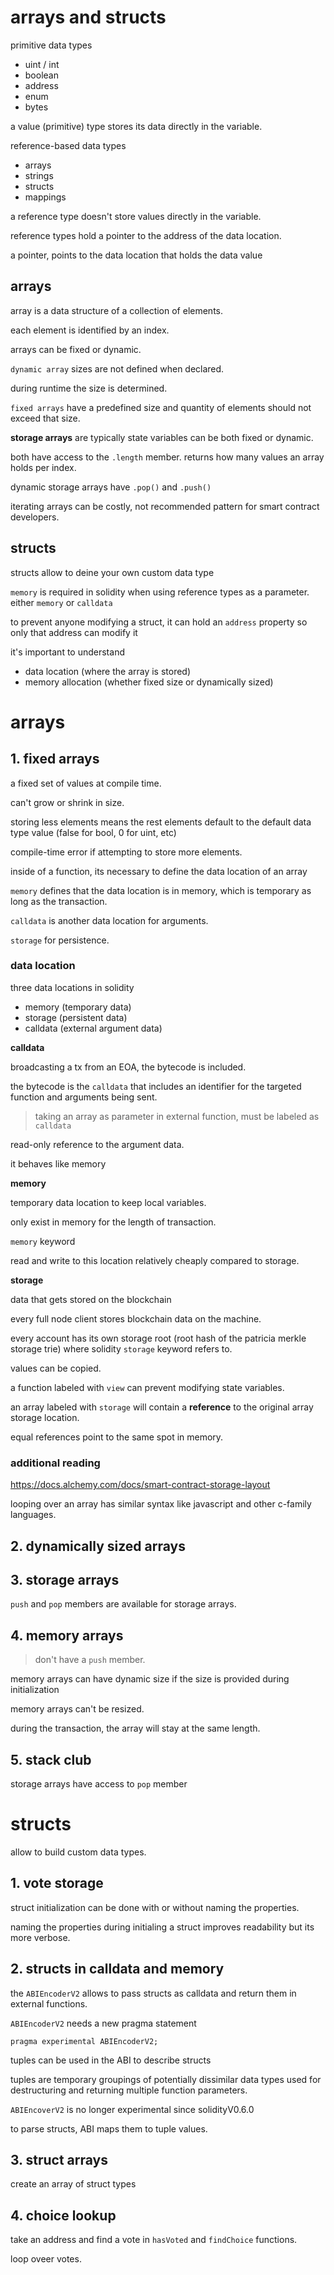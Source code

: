 # arrays and structs

primitive data types
- uint / int
- boolean
- address
- enum
- bytes

a value (primitive) type stores its data directly in the variable.

reference-based data types
- arrays
- strings
- structs
- mappings

a reference type doesn't store values directly in the variable.

reference types hold a pointer to the address of the data location.

a pointer, points to the data location that holds the data value

## arrays

array is a data structure of a collection of elements.

each element is identified by an index.

arrays can be fixed or dynamic.

`dynamic array` sizes are not defined when declared.

during runtime the size is determined.

`fixed arrays` have a predefined size and quantity of elements should not exceed that size.

**storage arrays** are typically state variables can be both fixed or dynamic.

both have access to the `.length` member. returns how many values an array holds per index.

dynamic storage arrays have `.pop()` and `.push()`

iterating arrays can be costly, not recommended pattern for smart contract developers.

## structs

structs allow to deine your own custom data type

`memory` is required in solidity when using reference types as a parameter. either `memory` or `calldata`

to prevent anyone modifying a struct, it can hold an `address` property so only that address can modify it

it's important to understand
- data location (where the array is stored)
- memory allocation (whether fixed size or dynamically sized)

# arrays

## 1. fixed arrays

a fixed set of values at compile time.

can't grow or shrink in size.

storing less elements means the rest elements default to the default data type value (false for bool, 0 for uint, etc)

compile-time error if attempting to store more elements.

inside of a function, its necessary to define the data location of an array

`memory` defines that the data location is in memory, which is temporary as long as the transaction.

`calldata` is another data location for arguments.

`storage` for persistence.

### data location

three data locations in solidity
- memory (temporary data)
- storage (persistent data)
- calldata (external argument data)

**calldata**

broadcasting a tx from an EOA, the bytecode is included.

the bytecode is the `calldata` that includes an identifier for the targeted function and arguments being sent.

> taking an array as parameter in external function, must be labeled as `calldata`

read-only reference to the argument data.

it behaves like memory

**memory**

temporary data location to keep local variables.

only exist in memory for the length of transaction.

`memory` keyword

read and write to this location relatively cheaply compared to storage.

**storage**

data that gets stored on the blockchain

every full node client stores blockchain data on the machine.

every account has its own storage root (root hash of the patricia merkle storage trie) where solidity `storage` keyword refers to.

values can be copied.

a function labeled with `view` can prevent modifying state variables.

an array labeled with `storage` will contain a **reference** to the original array storage location.

equal references point to the same spot in memory.

### additional reading

https://docs.alchemy.com/docs/smart-contract-storage-layout

looping over an array has similar syntax like javascript and other c-family languages.

## 2. dynamically sized arrays

## 3. storage arrays

`push` and `pop` members are available for storage arrays.

## 4. memory arrays

> don't have a `push` member.

memory arrays can have dynamic size if the size is provided during initialization

memory arrays can't be resized.

during the transaction, the array will stay at the same length.

## 5. stack club

storage arrays have access to `pop` member

# structs

allow to build custom data types.

## 1. vote storage

struct initialization can be done with or without naming the properties.

naming the properties during initialing a struct improves readability but its more verbose.

## 2. structs in calldata and memory

the `ABIEncoderV2` allows to pass structs as calldata and return them in external functions.

`ABIEncoderV2` needs a new pragma statement

`pragma experimental ABIEncoderV2;`

tuples can be used in the ABI to describe structs

tuples are temporary groupings of potentially dissimilar data types used for destructuring and returning multiple function parameters.

`ABIEncoverV2` is no longer experimental since solidityV0.6.0

to parse structs, ABI maps them to tuple values.

## 3. struct arrays

create an array of struct types

## 4. choice lookup

take an address and find a vote in `hasVoted` and `findChoice` functions.

loop oveer votes.

